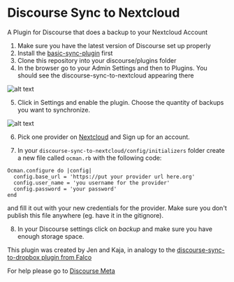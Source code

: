 # Discourse Sync to Nextcloud
A Plugin for Discourse that does a backup to your Nextcloud Account

1. Make sure you have the latest version of Discourse set up properly
2. Install the [basic-sync-plugin](https://github.com/berlindiamonds/discourse-sync-base) first
3. Clone this repository into your discourse/plugins folder
4. In the browser go to your Admin Settings and then to Plugins. You should see the discourse-sync-to-nextcloud appearing there

![alt text](https://user-images.githubusercontent.com/15628617/29270789-aa99ef82-80f8-11e7-86c9-6eda1998c19c.png)

5. Click in Settings and enable the plugin. Choose the quantity of backups you want to synchronize.

![alt text](https://user-images.githubusercontent.com/15628617/29270795-b34d084e-80f8-11e7-8dd2-40a5ee90098a.png)

6. Pick one provider on [Nextcloud](https://nextcloud.com/providers/) and Sign up for an account.

7. In your `discourse-sync-to-nextcloud/config/initializers` folder create a new file called `ocman.rb` with the following code:
```
Ocman.configure do |config|
  config.base_url = 'https://put your provider url here.org'
  config.user_name = 'you username for the provider'
  config.password = 'your password'
end
```
and fill it out with your new credentials for the provider. Make sure you don't publish this file anywhere (eg. have it in the gitignore).

8. In your Discourse settings click on *backup* and make sure you have enough storage space.

This plugin was created by Jen and Kaja, in analogy to the [discourse-sync-to-dropbox plugin from Falco](https://github.com/xfalcox/discourse-backups-to-dropbox)

For help please go to [Discourse Meta](https://meta.discourse.org/)
